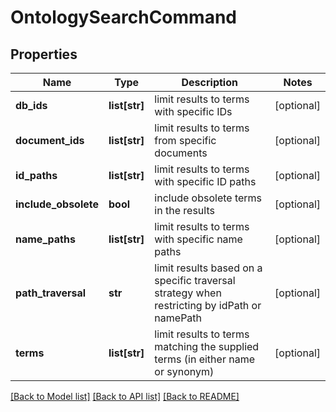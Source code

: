 # OntologySearchCommand

## Properties
Name | Type | Description | Notes
------------ | ------------- | ------------- | -------------
**db_ids** | **list[str]** | limit results to terms with specific IDs | [optional] 
**document_ids** | **list[str]** | limit results to terms from specific documents | [optional] 
**id_paths** | **list[str]** | limit results to terms with specific ID paths | [optional] 
**include_obsolete** | **bool** | include obsolete terms in the results | [optional] 
**name_paths** | **list[str]** | limit results to terms with specific name paths | [optional] 
**path_traversal** | **str** | limit results based on a specific traversal strategy when restricting by idPath or namePath | [optional] 
**terms** | **list[str]** | limit results to terms matching the supplied terms (in either name or synonym) | [optional] 

[[Back to Model list]](../README.md#documentation-for-models) [[Back to API list]](../README.md#documentation-for-api-endpoints) [[Back to README]](../README.md)

